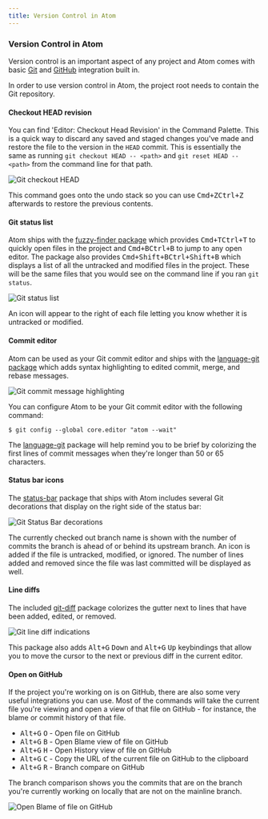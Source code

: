 ```yaml
---
title: Version Control in Atom
---
```

### Version Control in Atom

Version control is an important aspect of any project and Atom comes with basic [Git](https://git-scm.com) and [GitHub](https://github.com) integration built in.

In order to use version control in Atom, the project root needs to contain the Git repository.

#### Checkout HEAD revision

You can find 'Editor: Checkout Head Revision' in the Command Palette. This is a quick way to discard any saved and staged changes you've made and restore the file to the version in the `HEAD` commit. This is essentially the same as running `git checkout HEAD -- <path>` and `git reset HEAD -- <path>` from the command line for that path.

![Git checkout `HEAD`](../../images/git-checkout-head.gif "Git checkout `HEAD`")

This command goes onto the undo stack so you can use <kbd class="platform-mac">Cmd+Z</kbd><kbd class="platform-windows platform-linux">Ctrl+Z</kbd> afterwards to restore the previous contents.

#### Git status list

Atom ships with the [fuzzy-finder package](https://github.com/atom/fuzzy-finder) which provides <kbd class="platform-mac">Cmd+T</kbd><kbd class="platform-windows platform-linux">Ctrl+T</kbd> to quickly open files in the project and <kbd class="platform-mac">Cmd+B</kbd><kbd class="platform-windows platform-linux">Ctrl+B</kbd> to jump to any open editor. The package also provides <kbd class="platform-mac">Cmd+Shift+B</kbd><kbd class="platform-windows platform-linux">Ctrl+Shift+B</kbd> which displays a list of all the untracked and modified files in the project. These will be the same files that you would see on the command line if you ran `git status`.

![Git status list](../../images/git-status.gif "`git status` list")

An icon will appear to the right of each file letting you know whether it is untracked or modified.

#### Commit editor

Atom can be used as your Git commit editor and ships with the [language-git package](https://github.com/atom/language-git) which adds syntax highlighting to edited commit, merge, and rebase messages.

![Git commit message highlighting](../../images/git-message.gif "Git commit message highlighting")

You can configure Atom to be your Git commit editor with the following command:

``` command-line
$ git config --global core.editor "atom --wait"
```

The [language-git](https://github.com/atom/language-git) package will help remind you to be brief by colorizing the first lines of commit messages when they're longer than 50 or 65 characters.

#### Status bar icons

The [status-bar](https://github.com/atom/status-bar) package that ships with Atom includes several Git decorations that display on the right side of the status bar:

![Git Status Bar decorations](../../images/git-status-bar.png "Git Status Bar decorations")

The currently checked out branch name is shown with the number of commits the branch is ahead of or behind its upstream branch. An icon is added if the file is untracked, modified, or ignored. The number of lines added and removed since the file was last committed will be displayed as well.

#### Line diffs

The included [git-diff](https://github.com/atom/git-diff) package colorizes the gutter next to lines that have been added, edited, or removed.

![Git line diff indications](../../images/git-lines.png "Git line diff indications")

This package also adds <kbd class="platform-all">Alt+G</kbd> <kbd class="platform-all">Down</kbd> and <kbd class="platform-all">Alt+G</kbd> <kbd class="platform-all">Up</kbd> keybindings that allow you to move the cursor to the next or previous diff in the current editor.

#### Open on GitHub

If the project you're working on is on GitHub, there are also some very useful integrations you can use.  Most of the commands will take the current file you're viewing and open a view of that file on GitHub - for instance, the blame or commit history of that file.

* <kbd class="platform-all">Alt+G</kbd> <kbd class="platform-all">O</kbd> - Open file on GitHub
* <kbd class="platform-all">Alt+G</kbd> <kbd class="platform-all">B</kbd> - Open Blame view of file on GitHub
* <kbd class="platform-all">Alt+G</kbd> <kbd class="platform-all">H</kbd> - Open History view of file on GitHub
* <kbd class="platform-all">Alt+G</kbd> <kbd class="platform-all">C</kbd> - Copy the URL of the current file on GitHub to the clipboard
* <kbd class="platform-all">Alt+G</kbd> <kbd class="platform-all">R</kbd> - Branch compare on GitHub

The branch comparison shows you the commits that are on the branch you're currently working on locally that are not on the mainline branch.

![Open Blame of file on GitHub](../../images/open-on-github.png "Open Blame of file on GitHub")
